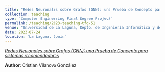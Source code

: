 ```yaml
---
title: "Redes Neuronales sobre Grafos (GNN): una Prueba de Concepto para sistemas recomendadores [Final Degree Project supervised in 2023]"
collection: teaching
type: "Computer Engineering Final Degree Project"
permalink: /teaching/2023-teaching-tfg-51
venue: "Universidad de La Laguna, Depto. de Ingeniería Informática y de Sistemas"
date: 2023-07-24
location: "La Laguna, Spain"
---
```

*[Redes Neuronales sobre Grafos (GNN): una Prueba de Concepto para sistemas recomendadores]()*

 **Author**: Cristian Vilanova González